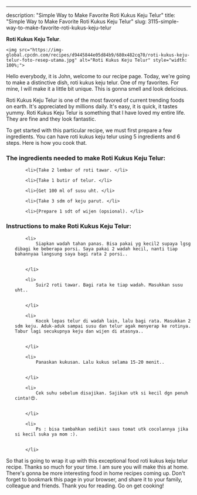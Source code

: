 ---
description: "Simple Way to Make Favorite Roti Kukus Keju Telur"
title: "Simple Way to Make Favorite Roti Kukus Keju Telur"
slug: 3115-simple-way-to-make-favorite-roti-kukus-keju-telur

<p>
	<strong>Roti Kukus Keju Telur</strong>. 
	
</p>
<p>
	
	<img src="https://img-global.cpcdn.com/recipes/d9445844e05d84b9/680x482cq70/roti-kukus-keju-telur-foto-resep-utama.jpg" alt="Roti Kukus Keju Telur" style="width: 100%;">
	
	
</p>
<p>
	Hello everybody, it is John, welcome to our recipe page. Today, we're going to make a distinctive dish, roti kukus keju telur. One of my favorites. For mine, I will make it a little bit unique. This is gonna smell and look delicious.
</p>
	
<p>
	
</p>
<p>
	Roti Kukus Keju Telur is one of the most favored of current trending foods on earth. It's appreciated by millions daily. It's easy, it is quick, it tastes yummy. Roti Kukus Keju Telur is something that I have loved my entire life. They are fine and they look fantastic.
</p>

<p>
To get started with this particular recipe, we must first prepare a few ingredients. You can have roti kukus keju telur using 5 ingredients and 6 steps. Here is how you cook that.
</p>

<h3>The ingredients needed to make Roti Kukus Keju Telur:</h3>

<ol>
	
		<li>{Take 2 lembar of roti tawar. </li>
	
		<li>{Take 1 butir of telur. </li>
	
		<li>{Get 100 ml of susu uht. </li>
	
		<li>{Take 3 sdm of keju parut. </li>
	
		<li>{Prepare 1 sdt of wijen (opsional). </li>
	
</ol>
<p>
	
</p>

<h3>Instructions to make Roti Kukus Keju Telur:</h3>

<ol>
	
		<li>
			Siapkan wadah tahan panas. Bisa pakai yg kecil2 supaya lgsg dibagi ke beberapa porsi. Saya pakai 2 wadah kecil, nanti tiap bahannyaa langsung saya bagi rata 2 porsi..
			
			
		</li>
	
		<li>
			Suir2 roti tawar. Bagi rata ke tiap wadah. Masukkan susu uht..
			
			
		</li>
	
		<li>
			Kocok lepas telur di wadah lain, lalu bagi rata. Masukkan 2 sdm keju. Aduk-aduk sampai susu dan telur agak menyerap ke rotinya. Tabur lagi secukupnya keju dan wijen di atasnya..
			
			
		</li>
	
		<li>
			Panaskan kukusan. Lalu kukus selama 15-20 menit..
			
			
		</li>
	
		<li>
			Cek suhu sebelum disajikan. Sajikan utk si kecil dgn penuh cinta!😍.
			
			
		</li>
	
		<li>
			Ps : bisa tambahkan sedikit saus tomat utk cocolannya jika si kecil suka ya mom :).
			
			
		</li>
	
</ol>

<p>
	
</p>

<p>
	So that is going to wrap it up with this exceptional food roti kukus keju telur recipe. Thanks so much for your time. I am sure you will make this at home. There's gonna be more interesting food in home recipes coming up. Don't forget to bookmark this page in your browser, and share it to your family, colleague and friends. Thank you for reading. Go on get cooking!
</p>
